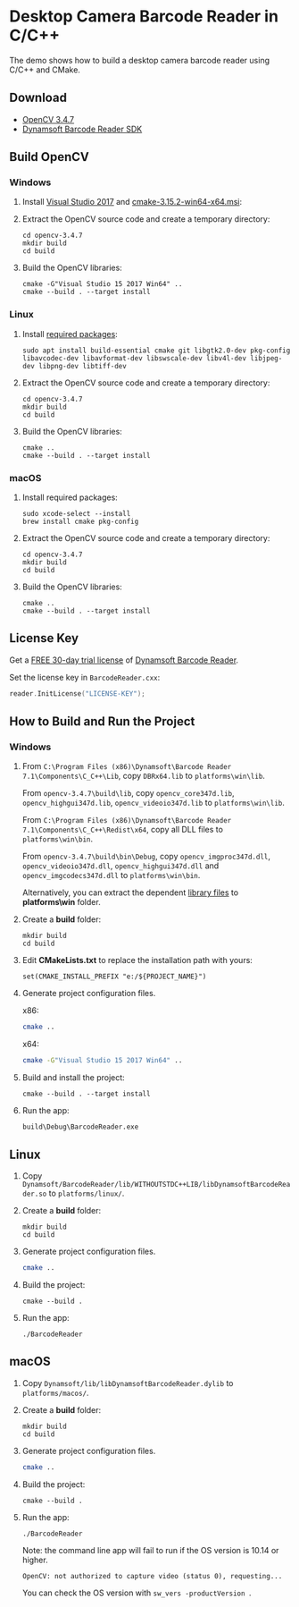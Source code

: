 # Desktop Camera Barcode Reader in C/C++
The demo shows how to build a desktop camera barcode reader using C/C++ and CMake.

## Download
- [OpenCV 3.4.7](https://github.com/opencv/opencv/archive/3.4.7.zip)
- [Dynamsoft Barcode Reader SDK](https://www.dynamsoft.com/Downloads/Dynamic-Barcode-Reader-Download.aspx)

## Build OpenCV
### Windows
1. Install [Visual Studio 2017](https://www.visualstudio.com/downloads/) and [cmake-3.15.2-win64-x64.msi](https://github.com/Kitware/CMake/releases/download/v3.15.2/cmake-3.15.2-win64-x64.msi):
2. Extract the OpenCV source code and create a temporary directory:

    ```
    cd opencv-3.4.7
    mkdir build
    cd build
    ```

3. Build the OpenCV libraries:

    ```
    cmake -G"Visual Studio 15 2017 Win64" ..
    cmake --build . --target install
    ```

### Linux 
1. Install [required packages](https://docs.opencv.org/master/d7/d9f/tutorial_linux_install.html):

    ```
    sudo apt install build-essential cmake git libgtk2.0-dev pkg-config libavcodec-dev libavformat-dev libswscale-dev libv4l-dev libjpeg-dev libpng-dev libtiff-dev
    ```

2. Extract the OpenCV source code and create a temporary directory:

    ```
    cd opencv-3.4.7
    mkdir build
    cd build
    ```

3. Build the OpenCV libraries:

    ```
    cmake ..
    cmake --build . --target install
    ```

### macOS
1. Install required packages:

    ```
    sudo xcode-select --install
    brew install cmake pkg-config
    ```

2. Extract the OpenCV source code and create a temporary directory:

    ```
    cd opencv-3.4.7
    mkdir build
    cd build
    ```

3. Build the OpenCV libraries:

    ```
    cmake ..
    cmake --build . --target install
    ```

## License Key
Get a [FREE 30-day trial license](https://www.dynamsoft.com/CustomerPortal/Portal/Triallicense.aspx) of [Dynamsoft Barcode Reader](https://www.dynamsoft.com/Products/Dynamic-Barcode-Reader.aspx).

Set the license key in ``BarcodeReader.cxx``:

```c
reader.InitLicense("LICENSE-KEY");
```


## How to Build and Run the Project

### Windows
1. From `C:\Program Files (x86)\Dynamsoft\Barcode Reader 7.1\Components\C_C++\Lib`, copy `DBRx64.lib` to `platforms\win\lib`. 

    From `opencv-3.4.7\build\lib`, copy `opencv_core347d.lib`, `opencv_highgui347d.lib`, `opencv_videoio347d.lib` to `platforms\win\lib`. 
    
    From `C:\Program Files (x86)\Dynamsoft\Barcode Reader 7.1\Components\C_C++\Redist\x64`, copy all DLL files to `platforms\win\bin`.

    From `opencv-3.4.7\build\bin\Debug`, copy `opencv_imgproc347d.dll`, `opencv_videoio347d.dll`, `opencv_highgui347d.dll` and `opencv_imgcodecs347d.dll` to `platforms\win\bin`. 
    
    Alternatively, you can extract the dependent [library files](https://github.com/dynamsoft-dbr/desktop-camera-barcode-reader/releases/download/v0.1-alpha/win.zip) to **platforms\win** folder.

2. Create a **build** folder:

    ```
    mkdir build
    cd build
    ```

3. Edit **CMakeLists.txt** to replace the installation path with yours:
    ```
    set(CMAKE_INSTALL_PREFIX "e:/${PROJECT_NAME}")
    ```
4. Generate project configuration files.
     
    x86:
    ```bash
    cmake ..
    ```

    x64:
    ```bash
    cmake -G"Visual Studio 15 2017 Win64" ..
    ```
5. Build and install the project:
    ```
    cmake --build . --target install
    ```
6. Run the app:
    ```
    build\Debug\BarcodeReader.exe
    ```



## Linux
1. Copy `Dynamsoft/BarcodeReader/lib/WITHOUTSTDC++LIB/libDynamsoftBarcodeReader.so` to `platforms/linux/`.
2. Create a **build** folder:

    ```
    mkdir build
    cd build
    ```

2. Generate project configuration files.

    ```bash
    cmake ..
    ```

3. Build the project:

    ```
    cmake --build . 
    ```

4. Run the app:

    ```
    ./BarcodeReader
    ```

## macOS

1. Copy `Dynamsoft/lib/libDynamsoftBarcodeReader.dylib` to `platforms/macos/`.
2. Create a **build** folder:

    ```
    mkdir build
    cd build
    ```

3. Generate project configuration files.

    ```bash
    cmake ..
    ```

4. Build the project:

    ```
    cmake --build . 
    ```

5. Run the app:

    ```
    ./BarcodeReader
    ```

    Note: the command line app will fail to run if the OS version is 10.14 or higher. 

    ```
    OpenCV: not authorized to capture video (status 0), requesting...
    ```

    You can check the OS version with `sw_vers -productVersion `.